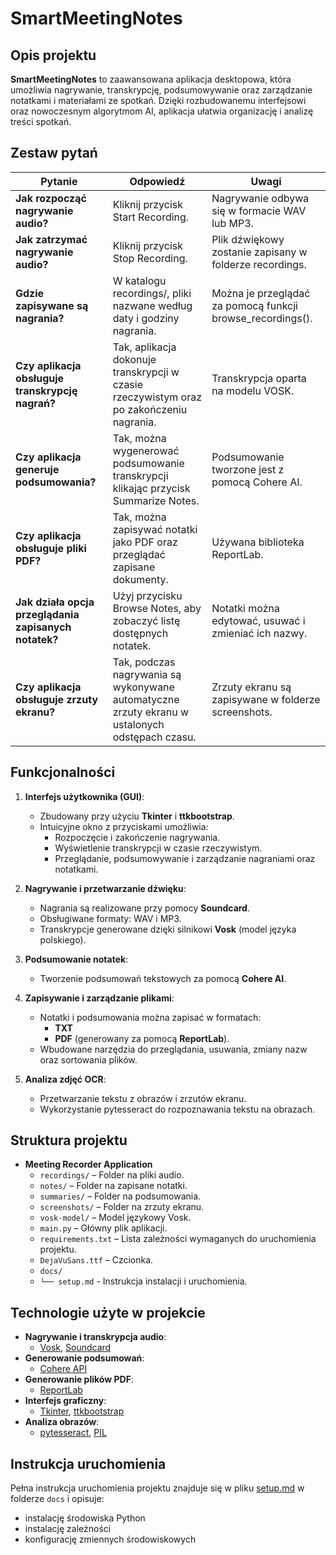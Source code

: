 # SmartMeetingNotes

## Opis projektu
**SmartMeetingNotes** to zaawansowana aplikacja desktopowa, która umożliwia nagrywanie, transkrypcję, podsumowywanie oraz zarządzanie notatkami i materiałami ze spotkań. Dzięki rozbudowanemu interfejsowi oraz nowoczesnym algorytmom AI, aplikacja ułatwia organizację i analizę treści spotkań.

## Zestaw pytań

| Pytanie                                                                   | Odpowiedź                                                                                                     | Uwagi                                                                                                    |
| ------------------------------------------------------------------------- | -------------------------------------------------------------------------------------------------------------- | -------------------------------------------------------------------------------------------------------- |
| **Jak rozpocząć nagrywanie audio?**                               | Kliknij przycisk Start Recording.                                                                     | Nagrywanie odbywa się w formacie WAV lub MP3.                  |
| **Jak zatrzymać nagrywanie audio?**                                | Kliknij przycisk Stop Recording.                                                       | Plik dźwiękowy zostanie zapisany w folderze recordings.                   |
| **Gdzie zapisywane są nagrania?**                 | W katalogu recordings/, pliki nazwane według daty i godziny nagrania. | Można je przeglądać za pomocą funkcji browse_recordings().                                        |
| **Czy aplikacja obsługuje transkrypcję nagrań?**                   | Tak, aplikacja dokonuje transkrypcji w czasie rzeczywistym oraz po zakończeniu nagrania.                                  | Transkrypcja oparta na modelu VOSK.                                |
| **Czy aplikacja generuje podsumowania?**                | Tak, można wygenerować podsumowanie transkrypcji klikając przycisk Summarize Notes.                                      | Podsumowanie tworzone jest z pomocą Cohere AI.                                 |
| **Czy aplikacja obsługuje pliki PDF?**                     | Tak, można zapisywać notatki jako PDF oraz przeglądać zapisane dokumenty.                                                   | Używana biblioteka ReportLab.                                    |
| **Jak działa opcja przeglądania zapisanych notatek?**    | Użyj przycisku Browse Notes, aby zobaczyć listę dostępnych notatek.         | Notatki można edytować, usuwać i zmieniać ich nazwy.                                                |
| **Czy aplikacja obsługuje zrzuty ekranu?**                               | Tak, podczas nagrywania są wykonywane automatyczne zrzuty ekranu w ustalonych odstępach czasu.    | Zrzuty ekranu są zapisywane w folderze screenshots.              |

## Funkcjonalności
1. **Interfejs użytkownika (GUI)**:
   - Zbudowany przy użyciu **Tkinter** i **ttkbootstrap**.
   - Intuicyjne okno z przyciskami umożliwia:
     - Rozpoczęcie i zakończenie nagrywania.
     - Wyświetlenie transkrypcji w czasie rzeczywistym.
     - Przeglądanie, podsumowywanie i zarządzanie nagraniami oraz notatkami.

2. **Nagrywanie i przetwarzanie dźwięku**:
   - Nagrania są realizowane przy pomocy **Soundcard**.
   - Obsługiwane formaty: WAV i MP3.
   - Transkrypcje generowane dzięki silnikowi **Vosk** (model języka polskiego).

3. **Podsumowanie notatek**:
   - Tworzenie podsumowań tekstowych za pomocą **Cohere AI**.
     
4. **Zapisywanie i zarządzanie plikami**:
   - Notatki i podsumowania można zapisać w formatach:
     - **TXT**
     - **PDF** (generowany za pomocą **ReportLab**).
   - Wbudowane narzędzia do przeglądania, usuwania, zmiany nazw oraz sortowania plików.

5. **Analiza zdjęć OCR**:
   - Przetwarzanie tekstu z obrazów i zrzutów ekranu.
   - Wykorzystanie pytesseract do rozpoznawania tekstu na obrazach.


## Struktura projektu
- **Meeting Recorder Application**
  - `recordings/` – Folder na pliki audio.
  - `notes/` – Folder na zapisane notatki.
  - `summaries/` – Folder na podsumowania.
  - `screenshots/` – Folder na zrzuty ekranu.
  - `vosk-model/` – Model językowy Vosk.
  - `main.py` – Główny plik aplikacji.
  - `requirements.txt` – Lista zależności wymaganych do uruchomienia projektu.
  - `DejaVuSans.ttf` – Czcionka.
  - `docs/`
  - `└── setup.md` - Instrukcja instalacji i uruchomienia.

## Technologie użyte w projekcie

- **Nagrywanie i transkrypcja audio**:
  - [Vosk](https://alphacephei.com/vosk), [Soundcard](https://pypi.org/project/soundcard/)
- **Generowanie podsumowań**:
  - [Cohere API](https://cohere.com/)
- **Generowanie plików PDF**:
  - [ReportLab](https://www.reportlab.com/)
- **Interfejs graficzny**:
  - [Tkinter](https://docs.python.org/3/library/tkinter.html), [ttkbootstrap](https://ttkbootstrap.readthedocs.io/)
- **Analiza obrazów**:
  - [pytesseract](https://pypi.org/project/pytesseract/), [PIL](https://pypi.org/project/pillow/)



## Instrukcja uruchomienia

Pełna instrukcja uruchomienia projektu znajduje się w pliku [setup.md](https://github.com/freshuno/SmartMeetingNotes/blob/main/docs/setup.md) w folderze `docs` i opisuje:
   - instalację środowiska Python
   - instalację zależności
   - konfigurację zmiennych środowiskowych


